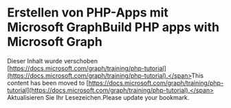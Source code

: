 # <a name="build-php-apps-with-microsoft-graph"></a><span data-ttu-id="46c60-101">Erstellen von PHP-Apps mit Microsoft Graph</span><span class="sxs-lookup"><span data-stu-id="46c60-101">Build PHP apps with Microsoft Graph</span></span>

<span data-ttu-id="46c60-102">Dieser Inhalt wurde verschoben [https://docs.microsoft.com/graph/training/php-tutorial](https://docs.microsoft.com/graph/training/php-tutorial).</span><span class="sxs-lookup"><span data-stu-id="46c60-102">This content has been moved to [https://docs.microsoft.com/graph/training/php-tutorial](https://docs.microsoft.com/graph/training/php-tutorial).</span></span> <span data-ttu-id="46c60-103">Aktualisieren Sie Ihr Lesezeichen.</span><span class="sxs-lookup"><span data-stu-id="46c60-103">Please update your bookmark.</span></span>
